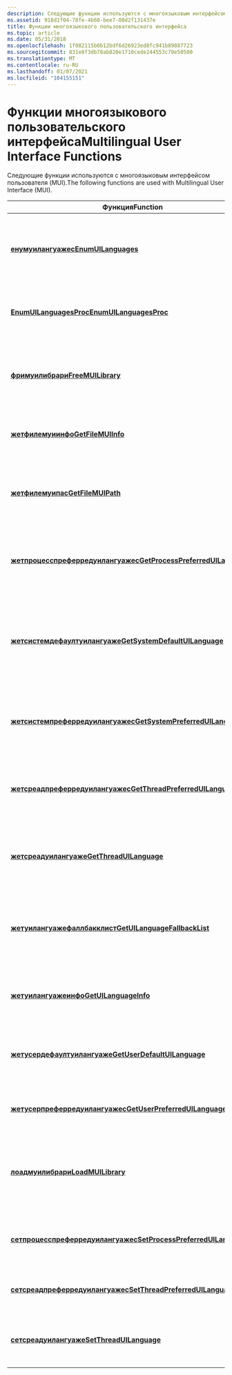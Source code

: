```yaml
---
description: Следующие функции используются с многоязыковым интерфейсом пользователя (MUI).
ms.assetid: 918d1f04-78fe-4b60-bee7-08d2f131437e
title: Функции многоязыкового пользовательского интерфейса
ms.topic: article
ms.date: 05/31/2018
ms.openlocfilehash: 1f082115b0b12bdf6d26923ed8fc941b89887723
ms.sourcegitcommit: 831e8f3db78ab820e1710cede244553c70e50500
ms.translationtype: MT
ms.contentlocale: ru-RU
ms.lasthandoff: 01/07/2021
ms.locfileid: "104155151"
---
```

# <a name="multilingual-user-interface-functions"></a><span data-ttu-id="c9447-103">Функции многоязыкового пользовательского интерфейса</span><span class="sxs-lookup"><span data-stu-id="c9447-103">Multilingual User Interface Functions</span></span>

<span data-ttu-id="c9447-104">Следующие функции используются с многоязыковым интерфейсом пользователя (MUI).</span><span class="sxs-lookup"><span data-stu-id="c9447-104">The following functions are used with Multilingual User Interface (MUI).</span></span>



| <span data-ttu-id="c9447-105">Функция</span><span class="sxs-lookup"><span data-stu-id="c9447-105">Function</span></span>                                                                 | <span data-ttu-id="c9447-106">Описание</span><span class="sxs-lookup"><span data-stu-id="c9447-106">Description</span></span>                                                                                                             |
|--------------------------------------------------------------------------|-------------------------------------------------------------------------------------------------------------------------|
| [<span data-ttu-id="c9447-107">**енумуилангуажес**</span><span class="sxs-lookup"><span data-stu-id="c9447-107">**EnumUILanguages**</span></span>](/windows/desktop/api/Winnls/nf-winnls-enumuilanguagesa)                               | <span data-ttu-id="c9447-108">Перечисляет языки пользовательского интерфейса, доступные в операционной системе.</span><span class="sxs-lookup"><span data-stu-id="c9447-108">Enumerates the user interface languages that are available on the operating system.</span></span>                                     |
| [<span data-ttu-id="c9447-109">**EnumUILanguagesProc**</span><span class="sxs-lookup"><span data-stu-id="c9447-109">**EnumUILanguagesProc**</span></span>](/windows/win32/api/winnls/nc-winnls-uilanguage_enumproca)                       | <span data-ttu-id="c9447-110">Определяемая приложением функция, используемая с функцией [**енумуилангуажес**](/windows/desktop/api/Winnls/nf-winnls-enumuilanguagesa) .</span><span class="sxs-lookup"><span data-stu-id="c9447-110">An application-defined function used with the [**EnumUILanguages**](/windows/desktop/api/Winnls/nf-winnls-enumuilanguagesa) function.</span></span>                      |
| [<span data-ttu-id="c9447-111">**фримуилибрари**</span><span class="sxs-lookup"><span data-stu-id="c9447-111">**FreeMUILibrary**</span></span>](/windows/desktop/api/Muiload/nf-muiload-freemuilibrary)                                 | <span data-ttu-id="c9447-112">Уменьшает значение счетчика ссылок для модуля ресурсов, загруженного с помощью [ **лоадмуилибрари**](/windows/desktop/api/Muiload/nf-muiload-loadmuilibrarya)</span><span class="sxs-lookup"><span data-stu-id="c9447-112">Decrements the reference count of a resource module loaded by [**LoadMUILibrary**](/windows/desktop/api/Muiload/nf-muiload-loadmuilibrarya)</span></span>                  |
| [<span data-ttu-id="c9447-113">**жетфилемуиинфо**</span><span class="sxs-lookup"><span data-stu-id="c9447-113">**GetFileMUIInfo**</span></span>](/windows/desktop/api/Winnls/nf-winnls-getfilemuiinfo)                                 | <span data-ttu-id="c9447-114">Извлекает сведения о ресурсах для файла.</span><span class="sxs-lookup"><span data-stu-id="c9447-114">Retrieves resource-related information about a file.</span></span>                                                                    |
| [<span data-ttu-id="c9447-115">**жетфилемуипас**</span><span class="sxs-lookup"><span data-stu-id="c9447-115">**GetFileMUIPath**</span></span>](/windows/desktop/api/Winnls/nf-winnls-getfilemuipath)                                 | <span data-ttu-id="c9447-116">Извлекает путь к файлу ресурсов, связанному с конкретным языком, связанный с указанным LN-файлом.</span><span class="sxs-lookup"><span data-stu-id="c9447-116">Retrieves the path to a language-specific resource file associated with the supplied LN file.</span></span>                           |
| [<span data-ttu-id="c9447-117">**жетпроцесспреферредуилангуажес**</span><span class="sxs-lookup"><span data-stu-id="c9447-117">**GetProcessPreferredUILanguages**</span></span>](/windows/desktop/api/Winnls/nf-winnls-getprocesspreferreduilanguages) | <span data-ttu-id="c9447-118">Извлекает предпочтительные языки пользовательского интерфейса для процесса.</span><span class="sxs-lookup"><span data-stu-id="c9447-118">Retrieves the process preferred UI languages.</span></span>                                                                           |
| [<span data-ttu-id="c9447-119">**жетсистемдефаултуилангуаже**</span><span class="sxs-lookup"><span data-stu-id="c9447-119">**GetSystemDefaultUILanguage**</span></span>](/windows/desktop/api/Winnls/nf-winnls-getsystemdefaultuilanguage)         | <span data-ttu-id="c9447-120">Возвращает идентификатор языка для языка пользовательского интерфейса по умолчанию, известный как "язык установки" в Windows Vista.</span><span class="sxs-lookup"><span data-stu-id="c9447-120">Retrieves the language identifier for the system default UI language, known as the "install language" on Windows Vista.</span></span> |
| [<span data-ttu-id="c9447-121">**жетсистемпреферредуилангуажес**</span><span class="sxs-lookup"><span data-stu-id="c9447-121">**GetSystemPreferredUILanguages**</span></span>](/windows/desktop/api/Winnls/nf-winnls-getsystempreferreduilanguages)   | <span data-ttu-id="c9447-122">Извлекает предпочтительные для системы языки пользовательского интерфейса.</span><span class="sxs-lookup"><span data-stu-id="c9447-122">Retrieves the system preferred UI languages.</span></span>                                                                            |
| [<span data-ttu-id="c9447-123">**жетсреадпреферредуилангуажес**</span><span class="sxs-lookup"><span data-stu-id="c9447-123">**GetThreadPreferredUILanguages**</span></span>](/windows/desktop/api/Winnls/nf-winnls-getthreadpreferreduilanguages)   | <span data-ttu-id="c9447-124">Возвращает предпочтительный для потока язык пользовательского интерфейса для текущего потока.</span><span class="sxs-lookup"><span data-stu-id="c9447-124">Retrieves the thread preferred UI languages for the current thread.</span></span>                                                     |
| [<span data-ttu-id="c9447-125">**жетсреадуилангуаже**</span><span class="sxs-lookup"><span data-stu-id="c9447-125">**GetThreadUILanguage**</span></span>](/windows/desktop/api/Winnls/nf-winnls-getthreaduilanguage)                       | <span data-ttu-id="c9447-126">Возвращает идентификатор языка первого языка интерфейса пользователя для текущего потока.</span><span class="sxs-lookup"><span data-stu-id="c9447-126">Returns the language identifier of the first user interface language for the current thread.</span></span>                            |
| [<span data-ttu-id="c9447-127">**жетуилангуажефаллбакклист**</span><span class="sxs-lookup"><span data-stu-id="c9447-127">**GetUILanguageFallbackList**</span></span>](/windows/desktop/api/Muiload/nf-muiload-getuilanguagefallbacklist)           | <span data-ttu-id="c9447-128">Возвращает резервный список языков пользовательского интерфейса, представленных в виде имен языков.</span><span class="sxs-lookup"><span data-stu-id="c9447-128">Gets a fallback list of user interface languages represented as language names.</span></span>                                         |
| [<span data-ttu-id="c9447-129">**жетуилангуажеинфо**</span><span class="sxs-lookup"><span data-stu-id="c9447-129">**GetUILanguageInfo**</span></span>](/windows/desktop/api/Winnls/nf-winnls-getuilanguageinfo)                           | <span data-ttu-id="c9447-130">Извлекает разнообразные сведения о языке пользовательского интерфейса.</span><span class="sxs-lookup"><span data-stu-id="c9447-130">Retrieves a variety of information about a user interface language.</span></span>                                                     |
| [<span data-ttu-id="c9447-131">**жетусердефаултуилангуаже**</span><span class="sxs-lookup"><span data-stu-id="c9447-131">**GetUserDefaultUILanguage**</span></span>](/windows/desktop/api/Winnls/nf-winnls-getuserdefaultuilanguage)             | <span data-ttu-id="c9447-132">Возвращает идентификатор языка пользовательского интерфейса для текущего пользователя.</span><span class="sxs-lookup"><span data-stu-id="c9447-132">Returns the language identifier for the user UI language for the current user.</span></span>                                          |
| [<span data-ttu-id="c9447-133">**жетусерпреферредуилангуажес**</span><span class="sxs-lookup"><span data-stu-id="c9447-133">**GetUserPreferredUILanguages**</span></span>](/windows/desktop/api/Winnls/nf-winnls-getuserpreferreduilanguages)       | <span data-ttu-id="c9447-134">Получает предпочитаемый пользователем язык пользовательского интерфейса.</span><span class="sxs-lookup"><span data-stu-id="c9447-134">Retrieves the user preferred UI languages.</span></span>                                                                              |
| [<span data-ttu-id="c9447-135">**лоадмуилибрари**</span><span class="sxs-lookup"><span data-stu-id="c9447-135">**LoadMUILibrary**</span></span>](/windows/desktop/api/Muiload/nf-muiload-loadmuilibrarya)                                 | <span data-ttu-id="c9447-136">Возвращает маркер зависящих от языка ресурсов, связанных с определенным языком (LN) файлом.</span><span class="sxs-lookup"><span data-stu-id="c9447-136">Returns a handle to the language-specific resources associated with a particular language-neutral (LN) file.</span></span>            |
| [<span data-ttu-id="c9447-137">**сетпроцесспреферредуилангуажес**</span><span class="sxs-lookup"><span data-stu-id="c9447-137">**SetProcessPreferredUILanguages**</span></span>](/windows/desktop/api/Winnls/nf-winnls-setprocesspreferreduilanguages) | <span data-ttu-id="c9447-138">Задает предпочтительные языки интерфейса для процесса приложения.</span><span class="sxs-lookup"><span data-stu-id="c9447-138">Sets the process preferred UI languages for the application process.</span></span>                                                    |
| [<span data-ttu-id="c9447-139">**сетсреадпреферредуилангуажес**</span><span class="sxs-lookup"><span data-stu-id="c9447-139">**SetThreadPreferredUILanguages**</span></span>](/windows/desktop/api/Winnls/nf-winnls-setthreadpreferreduilanguages)   | <span data-ttu-id="c9447-140">Задает предпочтительный язык пользовательского интерфейса для потока.</span><span class="sxs-lookup"><span data-stu-id="c9447-140">Sets the thread preferred UI languages.</span></span>                                                                                 |
| [<span data-ttu-id="c9447-141">**сетсреадуилангуаже**</span><span class="sxs-lookup"><span data-stu-id="c9447-141">**SetThreadUILanguage**</span></span>](/windows/desktop/api/Winnls/nf-winnls-setthreaduilanguage)                       | <span data-ttu-id="c9447-142">Задает предпочтительный язык пользовательского интерфейса для текущего потока.</span><span class="sxs-lookup"><span data-stu-id="c9447-142">Sets the preferred user interface language for the current thread.</span></span>                                                      |



 

 

 
